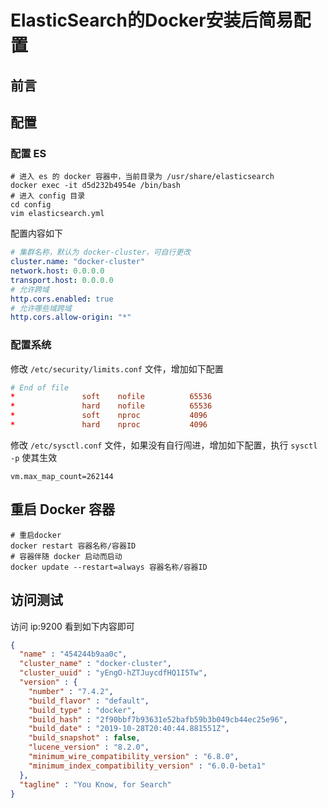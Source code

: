 # ElasticSearch的Docker安装后简易配置

## 前言

## 配置

### 配置 ES

```shell
# 进入 es 的 docker 容器中，当前目录为 /usr/share/elasticsearch
docker exec -it d5d232b4954e /bin/bash
# 进入 config 目录
cd config
vim elasticsearch.yml
```

配置内容如下

```yaml
# 集群名称，默认为 docker-cluster，可自行更改
cluster.name: "docker-cluster"
network.host: 0.0.0.0
transport.host: 0.0.0.0
# 允许跨域
http.cors.enabled: true
# 允许哪些域跨域
http.cors.allow-origin: "*"
```

### 配置系统

 修改 `/etc/security/limits.conf` 文件，增加如下配置

```conf
# End of file
*               soft    nofile          65536
*               hard    nofile          65536
*               soft    nproc           4096
*               hard    nproc           4096
```

修改 ` /etc/sysctl.conf ` 文件，如果没有自行闯进，增加如下配置，执行 ` sysctl -p ` 使其生效

```cong
vm.max_map_count=262144
```

## 重启 Docker 容器

```
# 重启docker
docker restart 容器名称/容器ID
# 容器伴随 docker 启动而启动
docker update --restart=always 容器名称/容器ID
```

## 访问测试

访问 ip:9200 看到如下内容即可

```json
{
  "name" : "454244b9aa0c",
  "cluster_name" : "docker-cluster",
  "cluster_uuid" : "yEngO-hZTJuycdfHQ1I5Tw",
  "version" : {
    "number" : "7.4.2",
    "build_flavor" : "default",
    "build_type" : "docker",
    "build_hash" : "2f90bbf7b93631e52bafb59b3b049cb44ec25e96",
    "build_date" : "2019-10-28T20:40:44.881551Z",
    "build_snapshot" : false,
    "lucene_version" : "8.2.0",
    "minimum_wire_compatibility_version" : "6.8.0",
    "minimum_index_compatibility_version" : "6.0.0-beta1"
  },
  "tagline" : "You Know, for Search"
}
```

